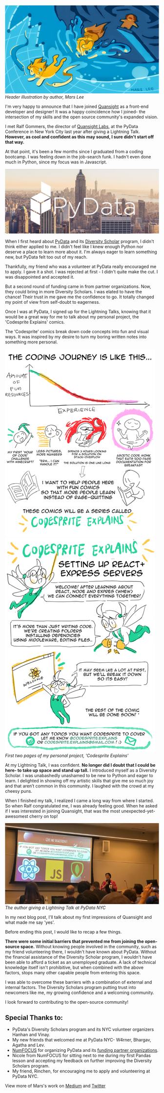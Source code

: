 <!--
.. title: My Unexpected Dive into Open-Source Python
.. slug: my-unexpected-dive-into-open-source-python
.. date: 2020-02-17 16:38:07 UTC-06:00
.. author: Mars Lee
.. tags: Labs, PyData
.. category: 
.. link: 
.. description: 
.. type: text
-->

![Header Image](/images/codesprite-comics/My-Unexpected-Dive-Into-Open-Source-Python-Illustration.png)
*Header illustration by author, Mars Lee*

I'm very happy to announce that I have joined [Quansight](https://www.quansight.com/) as a front-end developer and designer! It was a happy coincidence how I joined- the intersection of my skills and the open source community's expanded vision.

<!-- TEASER_END -->

I met Ralf Gommers, the director of [Quansight Labs](https://www.quansight.com/labs), at the PyData Conference in New York City last year after giving a Lightning Talk. **However, as cool and confident as this may sound, I sure didn't start off that way.**

At that point, it's been a few months since I graduated from a coding bootcamp. I was feeling down in the job-search funk. I hadn't even done much in Python, since my focus was in Javascript.

![PyData NYC Banner](/images/codesprite-comics/PyData-NYC-Banner.jpg)

When I first heard about [PyData](https://pydata.org/) and its [Diversity Scholar](https://pydata.org/diversity-inclusion/) program, I didn't think either applied to me. I didn't feel like I knew enough Python nor deserve a place to learn more about it. I'm always eager to learn something new, but PyData felt too out of my reach.

Thankfully, my friend who was a volunteer at PyData really encouraged me to apply. I gave it a shot. I was rejected at first - I didn't quite make the cut. I was disappointed and accepted it.

But a second round of funding came in from partner organizations. Now, they could bring in more Diversity Scholars. I was elated to have the chance! Their trust in me gave me the confidence to go. It totally changed my point of view from self-doubt to eagerness.

Once I was at PyData, I signed up for the Lightning Talks, knowing that it would be a great way for me to talk about my personal project, the 'Codesprite Explains' comics.

The 'Codesprite' comics break down code concepts into fun and visual ways. It was inspired by my desire to turn my boring written notes into something more personal.

![Page 1 of first Codepsrite comic](/images/codesprite-comics/CodeSprite-part-1.png) ![Page 2 of first Codepsrite comic](/images/codesprite-comics/CodeSprite-part-2.png)
*First two pages of my personal project, 'Codesprite Explains'*

At my Lightning Talk, I was confident. **No longer did I doubt that I could be here- to take up space and stand up tall.** I introduced myself as a Diversity Scholar. I was unabashedly unashamed to be new to Python and eager to learn. I delighted in showing off my artistic skills that give me so much joy and that aren’t common in this community. I laughed with the crowd at my cheesy puns.

When I finished my talk, I realized I came a long way from where I started. So when Ralf congratulated me, I was already feeling good. When he asked if I was interested in joining Quansight, that was the most unexpected-yet-awesomest cherry on top!

![Author giving a Lightning Talk at PyData NYC](/images/codesprite-comics/PyData-Lightning-Talk.png)
*The author giving a Lightning Talk at PyData NYC*

In my next blog post, I'll talk about my first impressions of Quansight and what made me say 'yes'.

Before ending this post, I would like to recap a few things.

**There were some initial barriers that prevented me from joining the open-source space.** Without knowing people involved in the community, such as my friend volunteering there, I wouldn't have known about PyData. Without the financial assistance of the Diversity Scholar program, I wouldn't have been able to afford a ticket as an unemployed graduate. A lack of technical knowledge itself isn't prohibitive, but when combined with the above factors, stops many other capable people from entering this space.

I was able to overcome these barriers with a combination of external and internal factors. The Diversity Scholars program putting trust into newcomers like me, my growing confidence and a welcoming community.

I look forward to contributing to the open-source community!

## Special Thanks to:
- PyData's Diversity Scholars program and its NYC volunteer organizers Hanhan and Vinay.
- My new friends that welcomed me at PyData NYC- W4rner, Bhargav, Agatha and Lev.
- [NumFOCUS](https://numfocus.org/) for organizing PyData and its [funding partner organizations](https://numfocus.org/sponsors). 
- Nicole from NumFOCUS for sitting next to me during my first Pandas lesson and accepting my feedback on further improving the Diversity Scholars program. 
- My friend, Rinchen, for encouraging me to apply and volunteering at PyData NYC.

View more of Mars's work on [Medium](https://medium.com/@marsbarlee) and [Twitter](https://twitter.com/marsbarlee)
